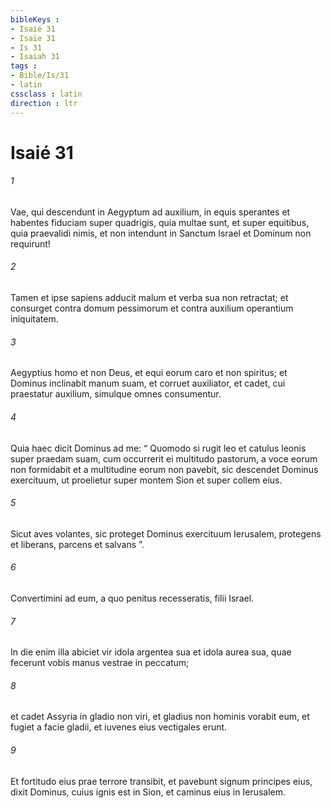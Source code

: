 ```yaml
---
bibleKeys : 
- Isaié 31
- Isaïe 31
- Is 31
- Isaiah 31
tags : 
- Bible/Is/31
- latin
cssclass : latin
direction : ltr
---
```


# Isaié 31

###### 1
Vae, qui descendunt in Aegyptum ad auxilium, in equis sperantes et habentes fiduciam super quadrigis, quia multae sunt, et super equitibus, quia praevalidi nimis, et non intendunt in Sanctum Israel et Dominum non requirunt!
###### 2
Tamen et ipse sapiens adducit malum et verba sua non retractat; et consurget contra domum pessimorum et contra auxilium operantium iniquitatem.
###### 3
Aegyptius homo et non Deus, et equi eorum caro et non spiritus; et Dominus inclinabit manum suam, et corruet auxiliator, et cadet, cui praestatur auxilium, simulque omnes consumentur.
###### 4
Quia haec dicit Dominus ad me: “ Quomodo si rugit leo et catulus leonis super praedam suam, cum occurrerit ei multitudo pastorum, a voce eorum non formidabit et a multitudine eorum non pavebit, sic descendet Dominus exercituum, ut proelietur super montem Sion et super collem eius.
###### 5
Sicut aves volantes, sic proteget Dominus exercituum Ierusalem, protegens et liberans, parcens et salvans ”.
###### 6
Convertimini ad eum, a quo penitus recesseratis, filii Israel.
###### 7
In die enim illa abiciet vir idola argentea sua et idola aurea sua, quae fecerunt vobis manus vestrae in peccatum;
###### 8
et cadet Assyria in gladio non viri, et gladius non hominis vorabit eum, et fugiet a facie gladii, et iuvenes eius vectigales erunt.
###### 9
Et fortitudo eius prae terrore transibit, et pavebunt signum principes eius, dixit Dominus, cuius ignis est in Sion, et caminus eius in Ierusalem.
